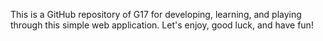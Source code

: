  This is a GitHub repository of G17 for developing, learning, and playing through this simple web application.
 Let's enjoy, good luck, and have fun!
